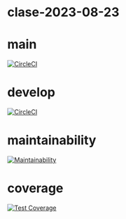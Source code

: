 # clase-2023-08-23

# main
[![CircleCI](https://dl.circleci.com/status-badge/img/gh/Celinaguerra/clase-2023-08-23/tree/main.svg?style=svg)](https://dl.circleci.com/status-badge/redirect/gh/Celinaguerra/clase-2023-08-23/tree/main)

# develop
[![CircleCI](https://dl.circleci.com/status-badge/img/gh/Celinaguerra/clase-2023-08-23/tree/develop.svg?style=svg)](https://dl.circleci.com/status-badge/redirect/gh/Celinaguerra/clase-2023-08-23/tree/develop)

# maintainability
[![Maintainability](https://api.codeclimate.com/v1/badges/6d525c1b27cd7e987561/maintainability)](https://codeclimate.com/github/Celinaguerra/clase-2023-08-23/maintainability)

# coverage
[![Test Coverage](https://api.codeclimate.com/v1/badges/6d525c1b27cd7e987561/test_coverage)](https://codeclimate.com/github/Celinaguerra/clase-2023-08-23/test_coverage)